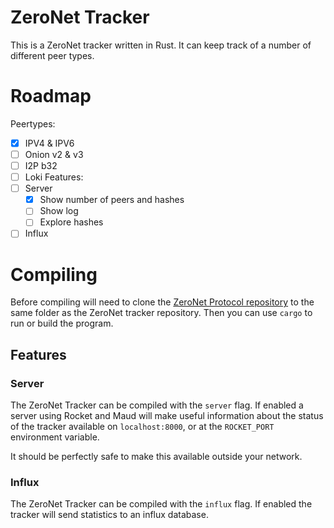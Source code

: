 # ZeroNet Tracker
This is a ZeroNet tracker written in Rust. It can keep track of a number of different peer types.

# Roadmap
Peertypes:
- [x] IPV4 & IPV6
- [ ] Onion v2 & v3
- [ ] I2P b32
- [ ] Loki
Features:
- [ ] Server
  - [x] Show number of peers and hashes
  - [ ] Show log
  - [ ] Explore hashes
- [ ] Influx

# Compiling
Before compiling will need to clone the [ZeroNet Protocol repository](http://localhost:43110/1H3ct93gHL9BgtTnyrqJrkjn4NdociFFTn) to the same folder as the ZeroNet tracker repository. Then you can use `cargo` to run or build the program.

## Features

### Server
The ZeroNet Tracker can be compiled with the `server` flag. If enabled a server using Rocket and Maud will make useful information about the status of the tracker available on `localhost:8000`, or at the `ROCKET_PORT` environment variable.

It should be perfectly safe to make this available outside your network.

### Influx
The ZeroNet Tracker can be compiled with the `influx` flag. If enabled the tracker will send statistics to an influx database.
